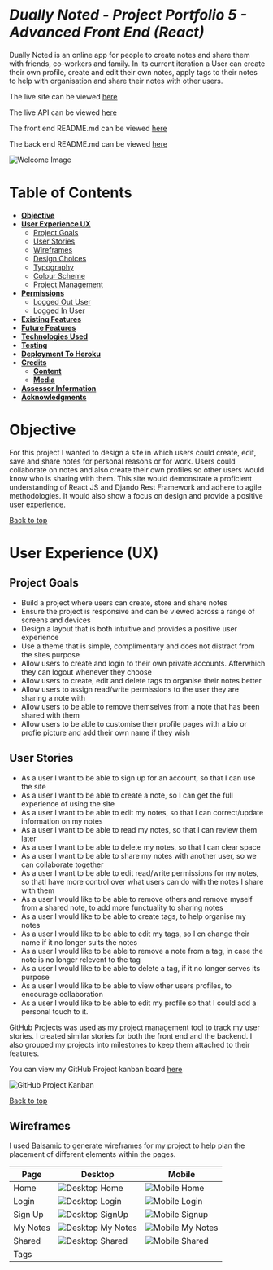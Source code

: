 # **_Dually Noted - Project Portfolio 5 - Advanced Front End (React)_**

Dually Noted is an online app for people to create notes and share them with friends, co-workers and family. In its current iteration a User can create their own profile, create and edit their own notes, apply tags to their notes to help with organisation and share their notes with other users.

The live site can be viewed [here](https://dually-noted-react-aeaa107c29f9.herokuapp.com/)

The live API can be viewed [here](https://dually-noted-f734097d9d34.herokuapp.com/)

The front end README.md can be viewed [here](https://github.com/SnappyJumper/dually-noted/blob/main/README.md)

The back end README.md can be viewed [here](https://github.com/SnappyJumper/dually-noted-drf-api/blob/main/README.md)

![Welcome Image](src/assets/documentation/screenshots/welcome.png)

# Table of Contents

- [**Objective**](#objective)
- [**User Experience UX**](#user-experience-ux)
  - [Project Goals](#project-goals)
  - [User Stories](#user-stories)
  - [Wireframes](#wireframes)
  - [Design Choices](#design-choices)
  - [Typography](#typography)
  - [Colour Scheme](#colour-scheme)
  - [Project Management](#project-management)
- [**Permissions**](#permissions)
  - [Logged Out User](#logged-out-user)
  - [Logged In User](#logged-in-user)
- [**Existing Features**](#existing-features)
- [**Future Features**](#future-features)
- [**Technologies Used**](#technologies-used)
- [**Testing**](#testing)
- [**Deployment To Heroku**](#deployment-to-heroku)
- [**Credits**](#credits)
  - [**Content**](#content)
  - [**Media**](#media)
- [**Assessor Information**](#assessor-information)
- [**Acknowledgments**](#acknowledgements)

# Objective

For this project I wanted to design a site in which users could create, edit, save and share notes for personal reasons or for work. Users could collaborate on notes and also create their own profiles so other users would know who is sharing with them. This site would demonstrate a proficient understanding of React JS and Djando Rest Framework and adhere to agile methodologies. It would also show a focus on design and provide a positive user experience.

[Back to top](#table-of-contents)

# User Experience (UX)

## Project Goals

- Build a project where users can create, store and share notes
- Ensure the project is responsive and can be viewed across a range of screens and devices
- Design a layout that is both intuitive and provides a positive user experience
- Use a theme that is simple, complimentary and does not distract from the sites purpose
- Allow users to create and login to their own private accounts. Afterwhich they can logout whenever they choose
- Allow users to create, edit and delete tags to organise their notes better
- Allow users to assign read/write permissions to the user they are sharing a note with
- Allow users to be able to remove themselves from a note that has been shared with them
- Allow users to be able to customise their profile pages with a bio or profie picture and add their own name if they wish

## User Stories

- As a user I want to be able to sign up for an account, so that I can use the site 
- As a user I want to be able to create a note, so I can get the full experience of using the site
- As a user I want to be able to edit my notes, so that I can correct/update information on my notes 
- As a user I want to be able to read my notes, so that I can review them later
- As a user I want to be able to delete my notes, so that I can clear space 
- As a user I want to be able to share my notes with another user, so we can collaborate together 
- As a user I want to be able to edit read/write permissions for my notes, so thatI have more control over what users can do with the notes I share with them 
- As a user I would like to be able to remove others and remove myself from a shared note, to add more functuality to sharing notes 
- As a user I would like to be able to create tags, to help organise my notes
- As a user I would like to be able to edit my tags, so I cn change their name if it no longer suits the notes
- As a user I would like to be able to remove a note from a tag, in case the note is no longer relevent to the tag
- As a user I would like to be able to delete a tag, if it no longer serves its purpose
- As a user I would like to be able to view other users profiles, to encourage collaboration
- As a user I would like to be able to edit my profile so that I could add a personal touch to it.

GitHub Projects was used as my project management tool to track my user stories. I created similar stories for both the front end and the backend. I also grouped my projects into milestones to keep them attached to their features.

You can view my GitHub Project kanban board [here](https://github.com/users/SnappyJumper/projects/4/views/1)

![GitHub Project Kanban](src/assets/documentation/screenshots/kanban.png)

[Back to top](#table-of-contents)

## Wireframes

I used [Balsamic](https://balsamiq.com/product/) to generate wireframes for my project to help plan the placement of different elements within the pages.

Page | Desktop | Mobile
--- | --- | ---
Home | ![Desktop Home](src/assets/documentation/wireframes/desktop_home.png) | ![Mobile Home](src/assets/documentation/wireframes/mobile_home.png)
Login | ![Desktop Login](src/assets/documentation/wireframes/desktop_login.png) | ![Mobile Login](src/assets/documentation/wireframes/mobile_login.png)
Sign Up | ![Desktop SignUp](src/assets/documentation/wireframes/desktop_signup.png) | ![Mobile Signup](src/assets/documentation/wireframes/mobile_signup.png)
My Notes | ![Desktop My Notes](src/assets/documentation/wireframes/desktop_notes.png) | ![Mobile My Notes](src/assets/documentation/wireframes/mobile_notes.png)
Shared | ![Desktop Shared](src/assets/documentation/wireframes/desktop_shared.png) | ![Mobile Shared](src/assets/documentation/wireframes/mobile_shared.png)
Tags | ![]()